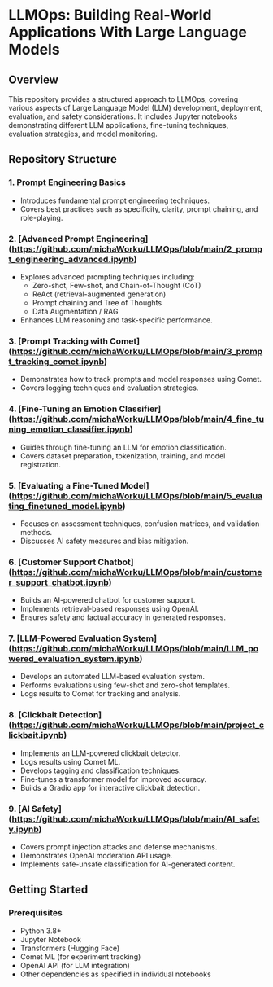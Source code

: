 # LLMOps: Building Real-World Applications With Large Language Models

## Overview

This repository provides a structured approach to LLMOps, covering various aspects of Large Language Model (LLM) development, deployment, evaluation, and safety considerations. It includes Jupyter notebooks demonstrating different LLM applications, fine-tuning techniques, evaluation strategies, and model monitoring.

## Repository Structure

### 1. [Prompt Engineering Basics](https://github.com/michaWorku/LLMOps/blob/main/1_prompt_engineering_basics.ipynb)
- Introduces fundamental prompt engineering techniques.
- Covers best practices such as specificity, clarity, prompt chaining, and role-playing.

### 2. [Advanced Prompt Engineering] (https://github.com/michaWorku/LLMOps/blob/main/2_prompt_engineering_advanced.ipynb)
- Explores advanced prompting techniques including:
  - Zero-shot, Few-shot, and Chain-of-Thought (CoT)
  - ReAct (retrieval-augmented generation)
  - Prompt chaining and Tree of Thoughts
  - Data Augmentation / RAG
- Enhances LLM reasoning and task-specific performance.

### 3. [Prompt Tracking with Comet] (https://github.com/michaWorku/LLMOps/blob/main/3_prompt_tracking_comet.ipynb)
- Demonstrates how to track prompts and model responses using Comet.
- Covers logging techniques and evaluation strategies.

### 4. [Fine-Tuning an Emotion Classifier] (https://github.com/michaWorku/LLMOps/blob/main/4_fine_tuning_emotion_classifier.ipynb)
- Guides through fine-tuning an LLM for emotion classification.
- Covers dataset preparation, tokenization, training, and model registration.

### 5. [Evaluating a Fine-Tuned Model] (https://github.com/michaWorku/LLMOps/blob/main/5_evaluating_finetuned_model.ipynb)
- Focuses on assessment techniques, confusion matrices, and validation methods.
- Discusses AI safety measures and bias mitigation.

### 6. [Customer Support Chatbot] (https://github.com/michaWorku/LLMOps/blob/main/customer_support_chatbot.ipynb)
- Builds an AI-powered chatbot for customer support.
- Implements retrieval-based responses using OpenAI.
- Ensures safety and factual accuracy in generated responses.

### 7. [LLM-Powered Evaluation System] (https://github.com/michaWorku/LLMOps/blob/main/LLM_powered_evaluation_system.ipynb)
- Develops an automated LLM-based evaluation system.
- Performs evaluations using few-shot and zero-shot templates.
- Logs results to Comet for tracking and analysis.

### 8. [Clickbait Detection] (https://github.com/michaWorku/LLMOps/blob/main/project_clickbait.ipynb)
- Implements an LLM-powered clickbait detector.
- Logs results using Comet ML.
- Develops tagging and classification techniques.
- Fine-tunes a transformer model for improved accuracy.
- Builds a Gradio app for interactive clickbait detection.

### 9. [AI Safety] (https://github.com/michaWorku/LLMOps/blob/main/AI_safety.ipynb)
- Covers prompt injection attacks and defense mechanisms.
- Demonstrates OpenAI moderation API usage.
- Implements safe-unsafe classification for AI-generated content.

## Getting Started

### Prerequisites
- Python 3.8+
- Jupyter Notebook
- Transformers (Hugging Face)
- Comet ML (for experiment tracking)
- OpenAI API (for LLM integration)
- Other dependencies as specified in individual notebooks
